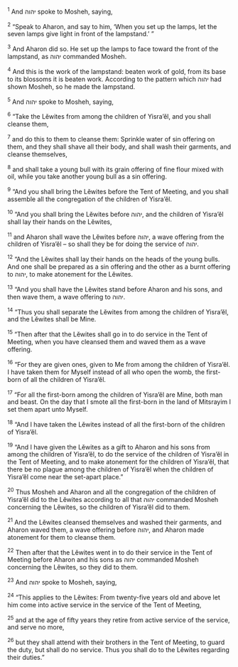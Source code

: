 <sup>1</sup> And יהוה spoke to Mosheh, saying,

<sup>2</sup> “Speak to Aharon, and say to him, ‘When you set up the lamps, let the seven lamps give light in front of the lampstand.’ ”

<sup>3</sup> And Aharon did so. He set up the lamps to face toward the front of the lampstand, as יהוה commanded Mosheh.

<sup>4</sup> And this is the work of the lampstand: beaten work of gold, from its base to its blossoms it is beaten work. According to the pattern which יהוה had shown Mosheh, so he made the lampstand.

<sup>5</sup> And יהוה spoke to Mosheh, saying,

<sup>6</sup> “Take the Lĕwites from among the children of Yisra’ĕl, and you shall cleanse them,

<sup>7</sup> and do this to them to cleanse them: Sprinkle water of sin offering on them, and they shall shave all their body, and shall wash their garments, and cleanse themselves,

<sup>8</sup> and shall take a young bull with its grain offering of fine flour mixed with oil, while you take another young bull as a sin offering.

<sup>9</sup> “And you shall bring the Lĕwites before the Tent of Meeting, and you shall assemble all the congregation of the children of Yisra’ĕl.

<sup>10</sup> “And you shall bring the Lĕwites before יהוה, and the children of Yisra’ĕl shall lay their hands on the Lĕwites,

<sup>11</sup> and Aharon shall wave the Lĕwites before יהוה, a wave offering from the children of Yisra’ĕl – so shall they be for doing the service of יהוה.

<sup>12</sup> “And the Lĕwites shall lay their hands on the heads of the young bulls. And one shall be prepared as a sin offering and the other as a burnt offering to יהוה, to make atonement for the Lĕwites.

<sup>13</sup> “And you shall have the Lĕwites stand before Aharon and his sons, and then wave them, a wave offering to יהוה.

<sup>14</sup> “Thus you shall separate the Lĕwites from among the children of Yisra’ĕl, and the Lĕwites shall be Mine.

<sup>15</sup> “Then after that the Lĕwites shall go in to do service in the Tent of Meeting, when you have cleansed them and waved them as a wave offering.

<sup>16</sup> “For they are given ones, given to Me from among the children of Yisra’ĕl. I have taken them for Myself instead of all who open the womb, the first-born of all the children of Yisra’ĕl.

<sup>17</sup> “For all the first-born among the children of Yisra’ĕl are Mine, both man and beast. On the day that I smote all the first-born in the land of Mitsrayim I set them apart unto Myself.

<sup>18</sup> “And I have taken the Lĕwites instead of all the first-born of the children of Yisra’ĕl.

<sup>19</sup> “And I have given the Lĕwites as a gift to Aharon and his sons from among the children of Yisra’ĕl, to do the service of the children of Yisra’ĕl in the Tent of Meeting, and to make atonement for the children of Yisra’ĕl, that there be no plague among the children of Yisra’ĕl when the children of Yisra’ĕl come near the set-apart place.”

<sup>20</sup> Thus Mosheh and Aharon and all the congregation of the children of Yisra’ĕl did to the Lĕwites according to all that יהוה commanded Mosheh concerning the Lĕwites, so the children of Yisra’ĕl did to them.

<sup>21</sup> And the Lĕwites cleansed themselves and washed their garments, and Aharon waved them, a wave offering before יהוה, and Aharon made atonement for them to cleanse them.

<sup>22</sup> Then after that the Lĕwites went in to do their service in the Tent of Meeting before Aharon and his sons as יהוה commanded Mosheh concerning the Lĕwites, so they did to them.

<sup>23</sup> And יהוה spoke to Mosheh, saying,

<sup>24</sup> “This applies to the Lĕwites: From twenty-five years old and above let him come into active service in the service of the Tent of Meeting,

<sup>25</sup> and at the age of fifty years they retire from active service of the service, and serve no more,

<sup>26</sup> but they shall attend with their brothers in the Tent of Meeting, to guard the duty, but shall do no service. Thus you shall do to the Lĕwites regarding their duties.”

